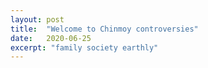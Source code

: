 ```yaml
---
layout: post
title:  "Welcome to Chinmoy controversies"
date:   2020-06-25
excerpt: "family society earthly"
---
```

